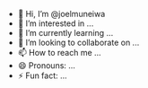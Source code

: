 - 👋 Hi, I’m @joelmuneiwa
- 👀 I’m interested in ...
- 🌱 I’m currently learning ...
- 💞️ I’m looking to collaborate on ...
- 📫 How to reach me ...
- 😄 Pronouns: ...
- ⚡ Fun fact: ...

<!---
joelmuneiwa/joelmuneiwa is a ✨ special ✨ repository because its `README.md` (this file) appears on your GitHub profile.
You can click the Preview link to take a look at your changes.
--->
